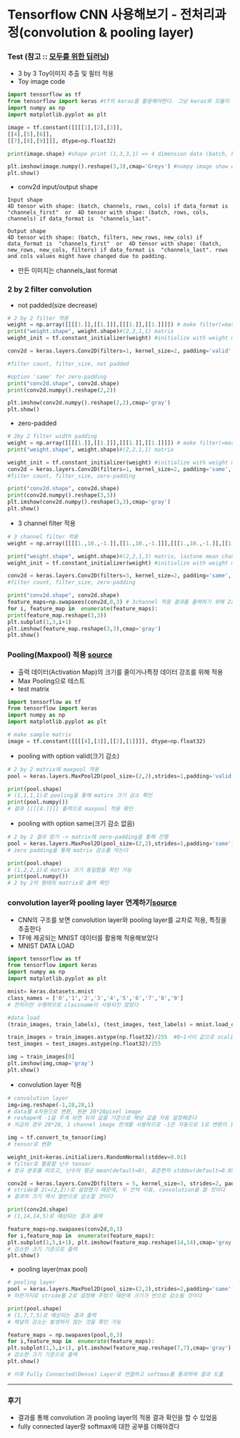 # Tensorflow CNN 사용해보기 - 전처리과정(convolution & pooling layer)

### Test (참고 :: [모두를 위한 딥러닝](http://bit.ly/2HHrybT))
- 3 by 3 Toy이미지 추출 및 필터 적용
- Toy image code
```python
import tensorflow as tf
from tensorflow import keras #tf의 keras를 활용해야한다. 그냥 keras와 모듈이 다른듯
import numpy as np
import matplotlib.pyplot as plt

image = tf.constant([[[[1],[2],[3]],
[[4],[5],[6]],
[[7],[8],[9]]]], dtype=np.float32)

print(image.shape) #shape print (1,3,3,1) => 4 dimension data (batch, height, width, channel)

plt.imshow(image.numpy().reshape(3,3),cmap='Greys') #numpy image show with reshape 1,3,3,1 to 3,3 and color map grey
plt.show()
```
 - conv2d input/output shape
```'
Input shape
4D tensor with shape: (batch, channels, rows, cols) if data_format is  "channels_first"  or  4D tensor with shape: (batch, rows, cols, channels) if data_format is  "channels_last".

Output shape
4D tensor with shape: (batch, filters, new_rows, new_cols) if data_format is  "channels_first"  or  4D tensor with shape: (batch, new_rows, new_cols, filters) if data_format is  "channels_last". rows and cols values might have changed due to padding.
```
- 만든 이미지는 channels_last format

### 2 by 2 filter convolution
- not padded(size decrease)
```python
# 2 by 2 filter 적용
weight = np.array([[[[1.]],[[1.]]],[[[1.]],[[1.]]]]) # make filter(=mask) "." mean float data
print("weight.shape", weight.shape)#(2,2,1,1) matrix
weight_init = tf.constant_initializer(weight) #initialize with weight matrix

conv2d = keras.layers.Conv2D(filters=1, kernel_size=2, padding='valid', kernel_initializer=weight_init)(image)

#filter count, filter_size, not padded

#option 'same' for zero-padding
print("conv2d.shape", conv2d.shape)
print(conv2d.numpy().reshape(2,2))

plt.imshow(conv2d.numpy().reshape(2,2),cmap='gray')
plt.show()
```
- zero-padded
```python
# 2by 2 filter width padding
weight = np.array([[[[1.]],[[1.]]],[[[1.]],[[1.]]]]) # make filter(=mask) "." mean float data
print("weight.shape", weight.shape)#(2,2,1,1) matrix

weight_init = tf.constant_initializer(weight) #initialize with weight matrix
conv2d = keras.layers.Conv2D(filters=1, kernel_size=2, padding='same', kernel_initializer=weight_init)(image)
#filter count, filter_size, zero-padding

print("conv2d.shape", conv2d.shape)
print(conv2d.numpy().reshape(3,3))
plt.imshow(conv2d.numpy().reshape(3,3),cmap='gray')
plt.show()
```
- 3 channel filter 적용
```python
# 3 channel filter 적용
weight = np.array([[[[1.,10.,-1.]],[[1.,10.,-1.]]],[[[1.,10.,-1.]],[[1.,10.,-1.]]]]) # make filter(=mask) "." mean float data

print("weight.shape", weight.shape)#(2,2,1,3) matrix, lastone mean channel count
weight_init = tf.constant_initializer(weight) #initialize with weight matrix

conv2d = keras.layers.Conv2D(filters=3, kernel_size=2, padding='same', kernel_initializer=weight_init)(image)
#filter count, filter_size, zero-padding

print("conv2d.shape", conv2d.shape)
feature_maps=np.swapaxes(conv2d,0,3) # 3channel 적용 결과를 출력하기 위해 27개 결과를 9개 단위로 나눔
for i, feature_map in  enumerate(feature_maps):
print(feature_map.reshape(3,3))
plt.subplot(1,3,i+1)
plt.imshow(feature_map.reshape(3,3),cmap='gray')
plt.show()
```

### Pooling(Maxpool) 적용 [source](./pooling.py)
- 출력 데이터(Activation Map)의 크기를 줄이거나특정 데이터 강조를 위해 적용
- Max Pooling으로 테스트
- test matrix
```python
import tensorflow as tf
from tensorflow import keras
import numpy as np
import matplotlib.pyplot as plt

# make sample matrix
image = tf.constant([[[[4],[3]],[[2],[1]]]], dtype=np.float32)
```
- pooling with option valid(크기 감소)
```python
# 2 by 2 matrix에 maxpool 적용
pool = keras.layers.MaxPool2D(pool_size=(2,2),strides=1,padding='valid')(image)

print(pool.shape)
# (1,1,1,1)로 pooling을 통해 matirx 크기 감소 확인
print(pool.numpy())
# 결과 [[[[4.]]]] 출력으로 maxpool 적용 확인
```
- pooling with option same(크기 감소 없음)
```python
# 2 by 2 결과 얻기 -> matrix에 zero-padding을 통해 진행
pool = keras.layers.MaxPool2D(pool_size=(2,2),strides=1,padding='same')(image)
# zero padding을 통해 matrix 감소를 막는다

print(pool.shape)
# (1,2,2,1)로 matrix 크기 동일함을 확인 가능
print(pool.numpy())
# 2 by 2의 형태의 matrix로 출력 확인
```

### convolution layer와 pooling layer 연계하기[source](./CNN_ex1.py)
- CNN의 구조를 보면 convolution layer와 pooling layer를 교차로 적용, 특징을 추출한다
- TF에 제공되는 MNIST 데이터를 활용해 적용해보았다
- MNIST DATA LOAD
```python
import tensorflow as tf
from tensorflow import keras
import numpy as np
import matplotlib.pyplot as plt

mnist= keras.datasets.mnist
class_names = ['0','1','2','3','4','5','6','7','8','9']
# 전처리만 수행하므로 classname이 사용되진 않았다

#data load
(train_images, train_labels), (test_images, test_labels) = mnist.load_data()

train_images = train_images.astype(np.float32)/255  #0~1사이 값으로 scaling
test_images = test_images.astype(np.float32)/255

img = train_images[0]
plt.imshow(img,cmap='gray')
plt.show()
```
- convolution layer 적용
```python
# convolution layer
img=img.reshape(-1,28,28,1)
# data를 4차원으로 변환, 원본 28*28pixel image
# reshape에 -1을 주게 되면 뒤의 값을 기준으로 해당 값을 자동 설정해준다
# 지금의 경우 28*28, 1 channel image 한개를 사용하므로 -1은 자동으로 1로 변환이 된다

img = tf.convert_to_tensor(img)
# tensor로 변환

weight_init=keras.initializers.RandomNormal(stddev=0.01)
# filter로 활용할 난수 tensor
# 정규 분포를 따르고, 난수의 평균 mean(default=0), 표준편차 stddev(default=0.05) 설정 가능

conv2d = keras.layers.Conv2D(filters = 5, kernel_size=3, strides=2, padding='same',kernel_initializer=weight_init)(img)
# stride를 2(=(2,2))로 설정했기 때문에, 두 칸씩 이동, convolution을 할 것이다
# 결과의 크기 역시 절반으로 감소할 것이다

print(conv2d.shape)
# (1,14,14,5)로 예상되는 결과 출력

feature_maps=np.swapaxes(conv2d,0,3)
for i,feature_map in  enumerate(feature_maps):
plt.subplot(1,5,i+1), plt.imshow(feature_map.reshape(14,14),cmap='gray')
# 감소한 크기 기준으로 출력
plt.show()
```
- pooling layer(max pool)
```python
# pooling layer
pool = keras.layers.MaxPool2D(pool_size=(2,2),strides=2,padding='same')(conv2d)
# 마찬가지로 stride를 2로 설정해 주었기 때문에 크기가 반으로 감소될 것이다

print(pool.shape)
# (1,7,7,5)로 예상되는 결과 출력
# 채널의 감소는 발생하지 않는 것을 확인 가능

feature_maps = np.swapaxes(pool,0,3)
for i,feature_map in  enumerate(feature_maps):
plt.subplot(1,5,i+1), plt.imshow(feature_map.reshape(7,7),cmap='gray')
# 감소한 크기 기준으로 출력
plt.show()

# 이후 Fully Connected(Dense) Layer로 연결하고 softmax를 통과하여 결과 도출
```
---
### 후기
- 결과를 통해 convolution 과 pooling layer의 적용 결과 확인을 할 수 있었음
- fully connected layer랑 softmax에 대한 공부를 더해야겠다
